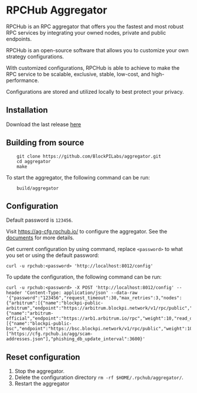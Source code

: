 # RPCHub Aggregator

RPCHub is an RPC aggregator that offers you the fastest and most robust RPC services by integrating your owned nodes, private and public endpoints.

RPCHub is an open-source software that allows you to customize your own strategy configurations.

With customized configurations, RPCHub is able to achieve to make the RPC service to be scalable, exclusive, stable, low-cost, and high-performance.

Configurations are stored and utilized locally to best protect your privacy.


## Installation
Download the last release [here](https://aggregator/internal/releases)

## Building from source
```shell
    git clone https://github.com/BlockPILabs/aggregator.git
    cd aggregator
    make
```
To start the aggregator, the following command can be run:
```shell
    build/aggregator
```
## Configuration
Default password is `123456`.

Visit https://ag-cfg.rpchub.io/ to configure the aggregator. See the [documents](https://docs.rpchub.io/) for more details.

Get current configuration by using command, replace `<password>` to what you set or using the default password:
```shell
curl -u rpchub:<password> 'http://localhost:8012/config'
```
To update the configuration, the following command can be run:
```shell
curl -u rpchub:<password> -X POST 'http://localhost:8012/config' --header 'Content-Type: application/json' --data-raw '{"password":"123456","request_timeout":30,"max_retries":3,"nodes":{"arbitrum":[{"name":"blockpi-public-arbitrum","endpoint":"https://arbitrum.blockpi.network/v1/rpc/public","weight":90,"read_only":false,"disabled":false},{"name":"arbitrum-official","endpoint":"https://arb1.arbitrum.io/rpc","weight":10,"read_only":false,"disabled":false}],"bsc":[{"name":"blockpi-public-bsc","endpoint":"https://bsc.blockpi.network/v1/rpc/public","weight":100,"read_only":false,"disabled":false}]},"phishing_db":["https://cfg.rpchub.io/agg/scam-addresses.json"],"phishing_db_update_interval":3600}'
```

## Reset configuration
1. Stop the aggregator. 
2. Delete the configuration directory `rm -rf $HOME/.rpchub/aggregator/`.
3. Restart the aggregator
